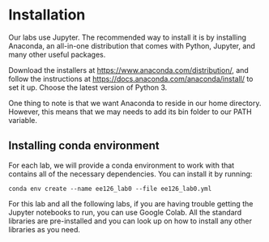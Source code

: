 # Installation

Our labs use Jupyter. The recommended way to install it is by installing
Anaconda, an all-in-one distribution that comes with Python, Jupyter, and many
other useful packages.

Download the installers at https://www.anaconda.com/distribution/, and follow
the instructions at https://docs.anaconda.com/anaconda/install/ to set it up.
Choose the latest version of Python 3.

One thing to note is that we want Anaconda to reside in our home directory.
However, this means that we may needs to add its bin folder to our PATH
variable.

## Installing conda environment

For each lab, we will provide a conda environment to work with that contains
all of the necessary dependencies. You can install it by running:

```
conda env create --name ee126_lab0 --file ee126_lab0.yml
```


For this lab and all the following labs, if you are having trouble getting the Jupyter notebooks to run, you can use Google Colab. All the standard libraries are pre-installed and you can look up on how to install any other libraries as you need.
